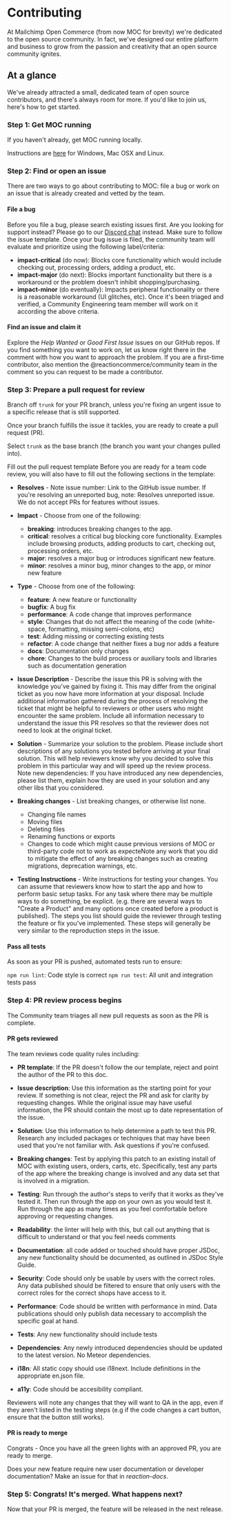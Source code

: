 # Contributing

At Mailchimp Open Commerce (from now MOC for brevity) we're dedicated to the open source community. In fact, we've designed our entire platform and business to grow from the passion and creativity that an open source community ignites.

## At a glance

We've already attracted a small, dedicated team of open source contributors, and there's always room for more. If you'd like to join us, here's how to get started.

### Step 1: Get MOC running

If you haven't already, get MOC running locally.

Instructions are [here](/developer/open-commerce/guides/quick-start) for Windows, Mac OSX and Linux.

### Step 2: Find or open an issue

There are two ways to go about contributing to MOC: file a bug or work on an issue that is already created and vetted by the team.

#### File a bug
Before you file a bug, please search existing issues first.
Are you looking for support instead? Please go to our [Discord chat](https://discord.gg/Bwm63tBcQY) instead.
Make sure to follow the issue template.
Once your bug issue is filed, the community team will evaluate and prioritize using the following label/criteria:

- **impact-critical** (do now): Blocks core functionality which would include checking out, processing orders, adding a product, etc.
- **impact-major** (do next): Blocks important functionality but there is a workaround or the problem doesn't inhibit shopping/purchasing.
- **impact-minor** (do eventually): Impacts peripheral functionality or there is a reasonable workaround (UI glitches, etc).
Once it's been triaged and verified, a Community Engineering team member will work on it according the above criteria.

#### Find an issue and claim it
Explore the *Help Wanted* or *Good First Issue* issues on our GitHub repos.
If you find something you want to work on, let us know right there in the comment with how you want to approach the problem.
If you are a first-time contributor, also mention the @reactioncommerce/community team in the comment so you can request to be made a contributor.


### Step 3: Prepare a pull request for review
Branch off `trunk` for your PR branch, unless you're fixing an urgent issue to a specific release that is still supported.

Once your branch fulfills the issue it tackles, you are ready to create a pull request (PR).

Select `trunk` as the base branch (the branch you want your changes pulled into).

Fill out the pull request template
Before you are ready for a team code review, you will also have to fill out the following sections in the template:

- **Resolves** - Note issue number: Link to the GitHub issue number.
If you're resolving an unreported bug, note: Resolves unreported issue.
We do not accept PRs for features without issues.
- **Impact** - Choose from one of the following:
    - **breaking**: introduces breaking changes to the app.
    - **critical**: resolves a critical bug blocking core functionality. Examples include browsing products, adding products to cart, checking out, processing orders, etc.
    - **major**: resolves a major bug or introduces significant new feature.
    - **minor**: resolves a minor bug, minor changes to the app, or minor new feature

- **Type** - Choose from one of the following:
    - **feature**: A new feature or functionality
    - **bugfix**: A bug fix
    - **performance**: A code change that improves performance
    - **style**: Changes that do not affect the meaning of the code (white-space, formatting, missing semi-colons, etc)
    - **test**: Adding missing or correcting existing tests
    - **refactor**: A code change that neither fixes a bug nor adds a feature
    - **docs**: Documentation only changes
    - **chore**: Changes to the build process or auxiliary tools and libraries such as documentation generation

- **Issue Description** - Describe the issue this PR is solving with the knowledge you've gained by fixing it. This may differ from the original ticket as you now have more information at your disposal.
Include additional information gathered during the process of resolving the ticket that might be helpful to reviewers or other users who might encounter the same problem.
Include all information necessary to understand the issue this PR resolves so that the reviewer does not need to look at the original ticket.
 - **Solution** - Summarize your solution to the problem. Please include short descriptions of any solutions you tested before arriving at your final solution. This will help reviewers know why you decided to solve this problem in this particular way and will speed up the review process.
Note new dependencies: If you have introduced any new dependencies, please list them, explain how they are used in your solution and any other libs that you considered.
- **Breaking changes** - List breaking changes, or otherwise list none.
    - Changing file names
    - Moving files
    - Deleting files
    - Renaming functions or exports
    - Changes to code which might cause previous versions of MOC or third-party code not to work as expecteNote any work that you did to mitigate the effect of any breaking changes such as creating migrations, deprecation warnings, etc.

- **Testing Instructions** - Write instructions for testing your changes. You can assume that reviewers know how to start the app and how to perform basic setup tasks. For any task where there may be multiple ways to do something, be explicit. (e.g. there are several ways to "Create a Product" and many options once created before a product is published).
The steps you list should guide the reviewer through testing the feature or fix you've implemented. These steps will generally be very similar to the reproduction steps in the issue.

#### Pass all tests
As soon as your PR is pushed, automated tests run to ensure:

`npm run lint`: Code style is correct
`npm run test`: All unit and integration tests pass

### Step 4: PR review process begins
The Community team triages all new pull requests as soon as the PR is complete.

#### PR gets reviewed
The team reviews code quality rules including:

- **PR template**: If the PR doesn't follow the our template, reject and point the author of the PR to this doc.

- **Issue description**: Use this information as the starting point for your review. If something is not clear, reject the PR and ask for clarity by requesting changes. While the original issue may have useful information, the PR should contain the most up to date representation of the issue.

- **Solution**: Use this information to help determine a path to test this PR. Research any included packages or techniques that may have been used that you're not familiar with. Ask questions if you're confused.

- **Breaking changes**: Test by applying this patch to an existing install of MOC with existing users, orders, carts, etc. Specifically, test any parts of the app where the breaking change is involved and any data set that is involved in a migration.

- **Testing**: Run through the author's steps to verify that it works as they've tested it. Then run through the app on your own as you would test it. Run through the app as many times as you feel comfortable before approving or requesting changes.

- **Readability**: the linter will help with this, but call out anything that is difficult to understand or that you feel needs comments

- **Documentation**: all code added or touched should have proper JSDoc, any new functionality should be documented, as outlined in JSDoc Style Guide.

- **Security**: Code should only be usable by users with the correct roles. Any data published should be filtered to ensure that only users with the correct roles for the correct shops have access to it.

- **Performance**: Code should be written with performance in mind. Data publications should only publish data necessary to accomplish the specific goal at hand.

- **Tests**: Any new functionality should include tests

- **Dependencies**: Any newly introduced dependencies should be updated to the latest version. No Meteor dependencies.

- **i18n**: All static copy should use i18next. Include definitions in the appropriate en.json file.

- **a11y**: Code should be accesibility compliant.

Reviewers will note any changes that they will want to QA in the app, even if they aren't listed in the testing steps (e.g if the code changes a cart button, ensure that the button still works).

#### PR is ready to merge
Congrats - Once you have all the green lights with an approved PR, you are ready to merge.

Does your new feature require new user documentation or developer documentation? Make an issue for that in *reaction-docs*.

### Step 5: Congrats! It's merged. What happens next?
Now that your PR is merged, the feature will be released in the next release. 